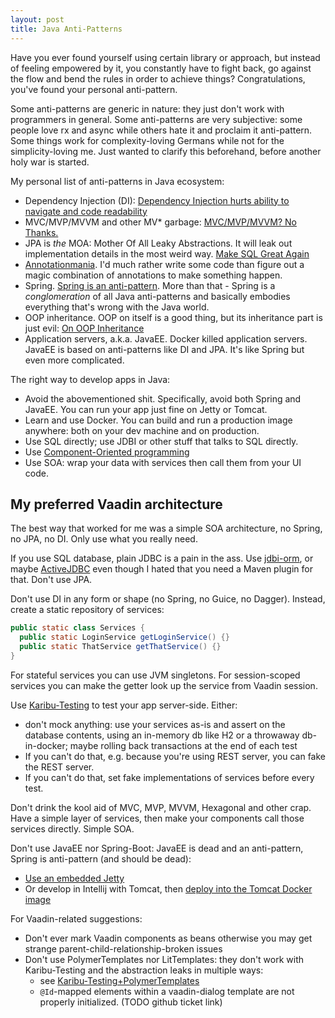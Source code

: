 ```yaml
---
layout: post
title: Java Anti-Patterns
---
```


Have you ever found yourself using certain library or approach, but instead of
feeling empowered by it, you constantly have to fight back, go against the flow and bend
the rules in order to achieve things? Congratulations, you've found your
personal anti-pattern.

Some anti-patterns are generic in nature: they just don't work with programmers in general.
Some anti-patterns are very subjective: some people love rx and async while
others hate it and proclaim it anti-pattern. Some things work for complexity-loving
Germans while not for the simplicity-loving me. Just wanted to clarify this beforehand,
before another holy war is started.

My personal list of anti-patterns in Java ecosystem:

* Dependency Injection (DI): [Dependency Injection hurts ability to navigate and code readability](../code-locality-and-ability-to-navigate/)
* MVC/MVP/MVVM and other MV* garbage: [MVC/MVP/MVVM? No Thanks.](../mvc-mvp-mvvm-no-thanks/)
* JPA is *the* MOA: Mother Of All Leaky Abstractions. It will
  leak out implementation details in the most weird way. [Make SQL Great Again](../back-to-base-make-sql-great-again/)
* [Annotationmania](../post-annotation-programming/). I'd much rather write some code
  than figure out a magic combination of annotations to make something happen.
* Spring. [Spring is an anti-pattern](../java-will-die/). More than that - Spring is a
  *conglomeration* of all Java anti-patterns and basically embodies everything that's
  wrong with the Java world.
* OOP inheritance. OOP on itself is a good thing, but its inheritance part is just
  evil: [On OOP Inheritance](../code-locality-and-ability-to-navigate/#oop-inheritance)
* Application servers, a.k.a. JavaEE. Docker killed application servers.
  JavaEE is based on anti-patterns like DI and JPA. It's like Spring but even
  more complicated.

The right way to develop apps in Java:

* Avoid the abovementioned shit. Specifically, avoid both Spring and JavaEE. You
  can run your app just fine on Jetty or Tomcat.
* Learn and use Docker. You can build and run a production image anywhere: both
  on your dev machine and on production.
* Use SQL directly; use JDBI or other stuff that talks to SQL directly.
* Use [Component-Oriented programming](../mvc-mvp-mvvm-no-thanks/)
* Use SOA: wrap your data with services then call them from your UI code.

## My preferred Vaadin architecture

The best way that worked for me was a simple SOA architecture,
no Spring, no JPA, no DI. Only use what you really need.

If you use SQL database, plain JDBC is a pain in the ass. Use [jdbi-orm](https://gitlab.com/mvysny/jdbi-orm),
or maybe [ActiveJDBC](https://javalite.io/activejdbc) even though I hated that you need a Maven plugin for that.
Don't use JPA.

Don't use DI in any form or shape (no Spring, no Guice, no Dagger). Instead, create a static repository of services:

```java
public static class Services {
  public static LoginService getLoginService() {}
  public static ThatService getThatService() {}
}
```

For stateful services you can use JVM singletons. For session-scoped services you can
make the getter look up the service from Vaadin session.

Use [Karibu-Testing](https://github.com/mvysny/karibu-testing/) to test your app server-side.
Either:

* don't mock anything: use your services as-is and assert on the database contents, using
an in-memory db like H2 or a throwaway db-in-docker; maybe rolling back transactions at the end of each test
* If you can't do that, e.g. because you're using REST server, you can fake the REST server.
* If you can't do that, set fake implementations of services before every test.

Don't drink the kool aid of MVC, MVP, MVVM, Hexagonal
and other crap. Have a simple layer of services, then make your components call those
services directly. Simple SOA.

Don't use JavaEE nor Spring-Boot: JavaEE is dead and an anti-pattern, Spring is anti-pattern (and should be dead):

* [Use an embedded Jetty](https://github.com/mvysny/vaadin-embedded-jetty-gradle)
* Or develop in Intellij with Tomcat, then [deploy into the Tomcat Docker image](../Launch-your-Vaadin-on-Kotlin-app-quickly-in-cloud/)

For Vaadin-related suggestions:

* Don't ever mark Vaadin components as beans otherwise you may get strange parent-child-relationship-broken issues
* Don't use PolymerTemplates nor LitTemplates: they don't work with Karibu-Testing and
  the abstraction leaks in multiple ways:
   * see [Karibu-Testing+PolymerTemplates](https://github.com/mvysny/karibu-testing/tree/master/karibu-testing-v10#polymer-templates--lit-templates)
   * `@Id`-mapped elements within a vaadin-dialog template are not properly initialized. (TODO github ticket link)
